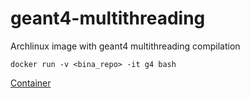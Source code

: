 # geant4-multithreading

Archlinux image with geant4 multithreading compilation

`docker run -v <bina_repo> -it g4 bash` 

[Container](https://cloud.docker.com/repository/registry-1.docker.io/aszadzinski/geant4-multithreading)
